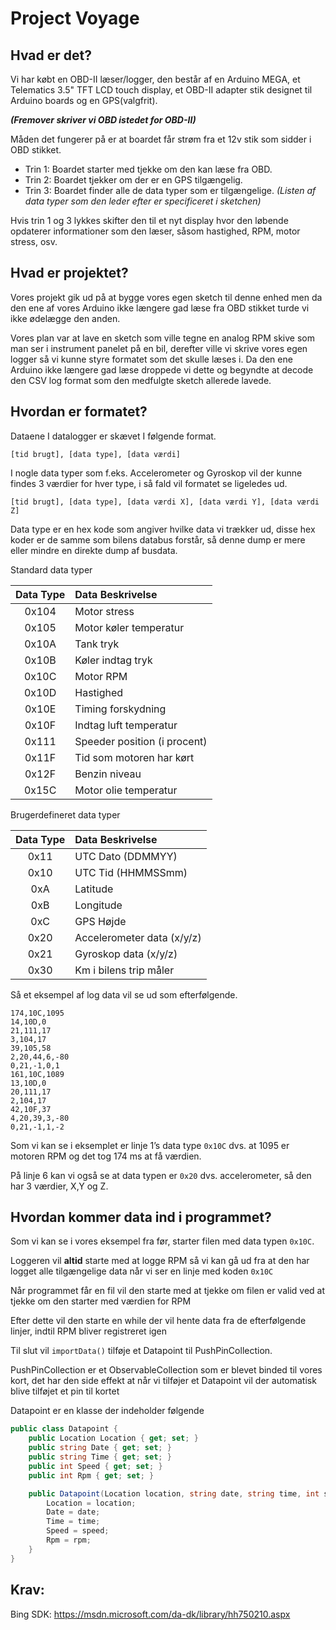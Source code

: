 Project Voyage
==============


Hvad er det?
-------------------

Vi har købt en OBD-II læser/logger, den består af en Arduino MEGA, et Telematics 3.5" TFT LCD touch display, et OBD-II adapter stik designet til Arduino boards og en GPS(valgfrit).
 
 ***(Fremover skriver vi OBD istedet for OBD-II)***
 
Måden det fungerer på er at boardet får strøm fra et 12v stik som sidder i OBD stikket. 

 - Trin 1: Boardet starter med tjekke om den kan læse fra OBD.
 - Trin 2: Boardet tjekker om der er en GPS tilgængelig.
 - Trin 3: Boardet finder alle de data typer som er tilgængelige. 
*(Listen af data typer som den leder efter er specificeret i sketchen)*

Hvis trin 1 og 3 lykkes skifter den til et nyt display hvor den løbende opdaterer informationer som den læser, såsom hastighed, RPM, motor stress, osv.

Hvad er projektet?
-------------------

Vores projekt gik ud på at bygge vores egen sketch til denne enhed men da den ene af vores Arduino ikke længere gad læse fra OBD stikket turde vi ikke ødelægge den anden.

Vores plan var at lave en sketch som ville tegne en analog RPM skive som man ser i instrument panelet på en bil, derefter ville vi skrive vores egen logger så vi kunne styre formatet som det skulle læses i. Da den ene Arduino ikke længere gad læse droppede vi dette og begyndte at decode den CSV log format som den medfulgte sketch allerede lavede.

Hvordan er formatet?
-------------------

Dataene I datalogger er skævet I følgende format.

`[tid brugt], [data type], [data værdi]`

I nogle data typer som f.eks. Accelerometer og Gyroskop vil der kunne findes 3 værdier for hver type, i så fald vil formatet se ligeledes ud.

`[tid brugt], [data type], [data værdi X], [data værdi Y], [data værdi Z]`

Data type er en hex kode som angiver hvilke data vi trækker ud, disse hex koder er de samme som bilens databus forstår, så denne dump er mere eller mindre en direkte dump af busdata.

Standard data typer

|Data Type|Data Beskrivelse|
|:---:|:---|
|0x104|Motor stress|
|0x105|Motor køler temperatur|
|0x10A|Tank tryk|
|0x10B|Køler indtag tryk|
|0x10C|Motor RPM|
|0x10D|Hastighed|
|0x10E|Timing forskydning|
|0x10F|Indtag luft temperatur|
|0x111|Speeder position (i procent)|
|0x11F|Tid som motoren har kørt|
|0x12F|Benzin niveau|
|0x15C|Motor olie temperatur|

Brugerdefineret data typer

|Data Type|Data Beskrivelse|
|:---:|:---|
|0x11|UTC Dato (DDMMYY)|
|0x10|UTC Tid (HHMMSSmm)|
|0xA|Latitude|
|0xB|Longitude|
|0xC|GPS Højde|
|0x20|Accelerometer data (x/y/z)|
|0x21|Gyroskop data (x/y/z)|
|0x30|Km i bilens trip måler|

Så et eksempel af log data vil se ud som efterfølgende.

```csv
174,10C,1095
14,10D,0
21,111,17
3,104,17
39,105,58
2,20,44,6,-80
0,21,-1,0,1
161,10C,1089
13,10D,0
20,111,17
2,104,17
42,10F,37
4,20,39,3,-80
0,21,-1,1,-2
```

Som vi kan se i eksemplet er linje 1’s data type `0x10C` dvs. at 1095 er motoren RPM og det tog 174 ms at få værdien.

På linje 6 kan vi også se at data typen er `0x20` dvs. accelerometer, så den har 3 værdier, X,Y og Z.

Hvordan kommer data ind i programmet?
------------------------------------

Som vi kan se i vores eksempel fra før, starter filen med data typen `0x10C`.

Loggeren vil **altid** starte med at logge RPM så vi kan gå ud fra at den har logget alle tilgængelige data når vi ser en linje med koden `0x10C`

Når programmet får en fil vil den starte med at tjekke om filen er valid ved at tjekke om den starter med værdien for RPM

Efter dette vil den starte en while der vil hente data fra de efterfølgende linjer, indtil RPM bliver registreret igen

Til slut vil `importData()` tilføje et Datapoint til PushPinCollection.

PushPinCollection er et ObservableCollection som er blevet binded til vores kort, det har den side effekt at når vi tilføjer et Datapoint vil der automatisk blive tilføjet et pin til kortet

Datapoint er en klasse der indeholder følgende

```CS
public class Datapoint {
    public Location Location { get; set; }
    public string Date { get; set; }
    public string Time { get; set; }
    public int Speed { get; set; }
    public int Rpm { get; set; }

    public Datapoint(Location location, string date, string time, int speed, int rpm) {
        Location = location;
        Date = date;
        Time = time;
        Speed = speed;
        Rpm = rpm;
    }
}
```

Krav:
-------------------
Bing SDK: https://msdn.microsoft.com/da-dk/library/hh750210.aspx
